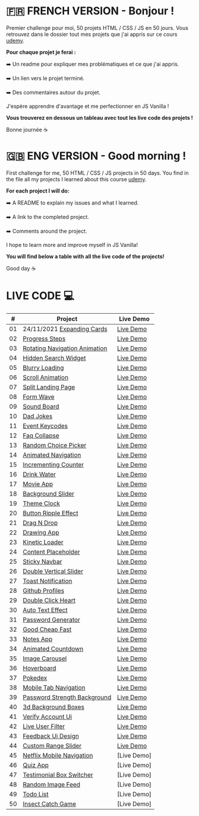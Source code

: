 # 🇫🇷 FRENCH VERSION - Bonjour ! 

Premier challenge pour moi, 50 projets HTML / CSS / JS en 50 jours. 
Vous retrouvez dans le dossier tout mes projets que j'ai appris sur ce cours [udemy](https://www.udemy.com/course/50-projects-50-days/).

**Pour chaque projet je ferai :**

➡️ Un readme pour expliquer mes problématiques et ce que j'ai appris.

➡️ Un lien vers le projet terminé.

➡️ Des commentaires autour du projet.

J'espère apprendre d'avantage et me perfectionner en JS Vanilla !

**Vous trouverez en dessous un tableau avec tout les live code des projets !**

Bonne journée ☕







# 🇬🇧 ENG VERSION - Good morning !

First challenge for me, 50 HTML / CSS / JS projects in 50 days.
You find in the file all my projects I learned about this course [udemy](https://www.udemy.com/course/50-projects-50-days/).

**For each project I will do:**

➡️ A README to explain my issues and what I learned.

➡️ A link to the completed project.

➡️ Comments around the project.


I hope to learn more and improve myself in JS Vanilla!

**You will find below a table with all the live code of the projects!**

Good day ☕


# LIVE CODE 💻


|  #  | Project                                                                                                                     | Live Demo                                                                         |
| :-: | --------------------------------------------------------------------------------------------------------------------------- | --------------------------------------------------------------------------------- |
| 01  | 24/11/2021 [Expanding Cards](https://github.com/Alexandre-Chs/50Projects/tree/main/Expanding_effect)                             | [Live Demo](https://50-projects-rouge.vercel.app/)               |
| 02  | [Progress Steps]()                               | [Live Demo]()                |
| 03  | [Rotating Navigation Animation]()                       | [Live Demo]() |
| 04  | [Hidden Search Widget]()                          | [Live Demo]()          |
| 05  | [Blurry Loading]()                               | [Live Demo]()                |
| 06  | [Scroll Animation]()                           | [Live Demo]()              |
| 07  | [Split Landing Page]()                       | [Live Demo]()            |
| 08  | [Form Wave]()                                         | [Live Demo]()                     |
| 09  | [Sound Board]()                                     | [Live Demo]()                   |
| 10  | [Dad Jokes]()                                         | [Live Demo]( )                    |
| 11  | [Event Keycodes]()                               | [Live Demo]()                |
| 12  | [Faq Collapse]()                                   | [Live Demo]()                  |
| 13  | [Random Choice Picker]()                   | [Live Demo]()          |
| 14  | [Animated Navigation]()                     | [Live Demo]()           |
| 15  | [Incrementing Counter]()                   | [Live Demo]()          |
| 16  | [Drink Water]()                                     | [Live Demo]()                   |
| 17  | [Movie App]()                                         | [Live Demo]()                     |
| 18  | [Background Slider]()                         | [Live Demo]()             |
| 19  | [Theme Clock]()                                     | [Live Demo]()                   |
| 20  | [Button Ripple Effect]()                   | [Live Demo]()          |
| 21  | [Drag N Drop]()                                     | [Live Demo]()                   |
| 22  | [Drawing App]()                                     | [Live Demo]()                   |
| 23  | [Kinetic Loader]()                               | [Live Demo]()                |
| 24  | [Content Placeholder]()                     | [Live Demo]()           |
| 25  | [Sticky Navbar]()                                 | [Live Demo]()                 |
| 26  | [Double Vertical Slider]()               | [Live Demo]()        |
| 27  | [Toast Notification]()                       | [Live Demo]()            |
| 28  | [Github Profiles]()                             | [Live Demo]()               |
| 29  | [Double Click Heart]()                       | [Live Demo]()            |
| 30  | [Auto Text Effect]()                           | [Live Demo]()              |
| 31  | [Password Generator]()                       | [Live Demo]()            |
| 32  | [Good Cheap Fast]()                             | [Live Demo]()               |
| 33  | [Notes App]()                                         | [Live Demo]()                     |
| 34  | [Animated Countdown]()                       | [Live Demo]()            |
| 35  | [Image Carousel]()                               | [Live Demo]()                |
| 36  | [Hoverboard]()                                       | [Live Demo]()                    |
| 37  | [Pokedex]()                                             | [Live Demo]()                       |
| 38  | [Mobile Tab Navigation]()                 | [Live Demo]()         |
| 39  | [Password Strength Background]()   | [Live Demo]()  |
| 40  | [3d Background Boxes]()                     | [Live Demo]()           |
| 41  | [Verify Account Ui]()                         | [Live Demo]()             |
| 42  | [Live User Filter]()                           | [Live Demo]()              |
| 43  | [Feedback Ui Design]()                       | [Live Demo]()            |
| 44  | [Custom Range Slider]()                     | [Live Demo]()           |
| 45  | [Netflix Mobile Navigation]()         | [Live Demo]   |
| 46  | [Quiz App]()                                           | [Live Demo]                  |
| 47  | [Testimonial Box Switcher]()           | [Live Demo]     |
| 48  | [Random Image Feed]()                         | [Live Demo]            |
| 49  | [Todo List]()                                         | [Live Demo]                   |
| 50  | [Insect Catch Game]()                         | [Live Demo]          |
